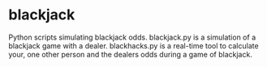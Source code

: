 # blackjack
Python scripts simulating blackjack odds.
blackjack.py is a simulation of a blackjack game with a dealer. 
blackhacks.py is a real-time tool to calculate your, one other person and the dealers odds during a game of blackjack.
